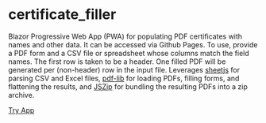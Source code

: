 # certificate_filler

Blazor Progressive Web App (PWA) for populating PDF certificates with names and other data. It can be accessed via Github Pages. To use, provide a PDF form and a CSV file or spreadsheet whose columns match the field names. The first row is taken to be a header. One filled PDF will be generated per (non-header) row in the input file. Leverages [sheetjs](https://github.com/SheetJS/sheetjs) for parsing CSV and Excel files, [pdf-lib](https://github.com/Hopding/pdf-lib) for loading PDFs, filling forms, and flattening the results, and [JSZip](https://github.com/Stuk/jszip) for bundling the resulting PDFs into a zip archive.

[Try App](https://mou141.github.io/certificate_filler/)
